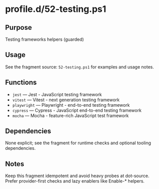 profile.d/52-testing.ps1
========================

Purpose
-------
Testing frameworks helpers (guarded)

Usage
-----
See the fragment source: `52-testing.ps1` for examples and usage notes.

Functions
---------
- `jest` — Jest - JavaScript testing framework
- `vitest` — Vitest - next generation testing framework
- `playwright` — Playwright - end-to-end testing framework
- `cypress` — Cypress - JavaScript end-to-end testing framework
- `mocha` — Mocha - feature-rich JavaScript test framework

Dependencies
------------
None explicit; see the fragment for runtime checks and optional tooling dependencies.

Notes
-----
Keep this fragment idempotent and avoid heavy probes at dot-source. Prefer provider-first checks and lazy enablers like Enable-* helpers.
